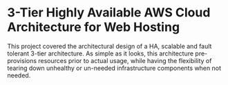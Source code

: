 # 3-Tier Highly Available AWS Cloud Architecture for Web Hosting
This project covered the architectural design of a HA, scalable and fault tolerant 3-tier architecture. As simple as it looks, this architecture pre-provisions resources prior to actual usage, while having the flexibility of tearing down unhealthy or un-needed infrastructure components when not needed. 

